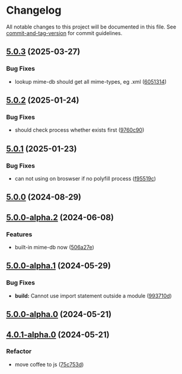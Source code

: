 # Changelog

All notable changes to this project will be documented in this file. See [commit-and-tag-version](https://github.com/absolute-version/commit-and-tag-version) for commit guidelines.

## [5.0.3](https://github.com/snowyu/mime-type.js/compare/v5.0.2...v5.0.3) (2025-03-27)


### Bug Fixes

* lookup mime-db should get all mime-types, eg .xml ([6051314](https://github.com/snowyu/mime-type.js/commit/6051314f0c074925c9a87a8ec54912ea5d451445))

## [5.0.2](https://github.com/snowyu/mime-type.js/compare/v5.0.1...v5.0.2) (2025-01-24)


### Bug Fixes

* should check process whether exists first ([9760c90](https://github.com/snowyu/mime-type.js/commit/9760c907e1fdc320b5be12e0479a34e07e83ea04))

## [5.0.1](https://github.com/snowyu/mime-type.js/compare/v5.0.0...v5.0.1) (2025-01-23)


### Bug Fixes

* can not using on broswser if no polyfill process ([f95519c](https://github.com/snowyu/mime-type.js/commit/f95519c7d0f59cc981e45696b6b0461d0cc9022d))

## [5.0.0](https://github.com/snowyu/mime-type.js/compare/v5.0.0-alpha.2...v5.0.0) (2024-08-29)

## [5.0.0-alpha.2](https://github.com/snowyu/mime-type.js/compare/v5.0.0-alpha.1...v5.0.0-alpha.2) (2024-06-08)


### Features

* built-in mime-db now ([506a27e](https://github.com/snowyu/mime-type.js/commit/506a27e6fa8f524713529ccf752c8cd017a98081))

## [5.0.0-alpha.1](https://github.com/snowyu/mime-type.js/compare/v5.0.0-alpha.0...v5.0.0-alpha.1) (2024-05-29)


### Bug Fixes

* **build:** Cannot use import statement outside a module ([993710d](https://github.com/snowyu/mime-type.js/commit/993710d692f105a532366fda656e1c006bb9b805))

## [5.0.0-alpha.0](https://github.com/snowyu/mime-type.js/compare/v4.0.1-alpha.0...v5.0.0-alpha.0) (2024-05-21)

## [4.0.1-alpha.0](https://github.com/snowyu/mime-type.js/compare/v4.0.0...v4.0.1-alpha.0) (2024-05-21)


### Refactor

* move coffee to js ([75c753d](https://github.com/snowyu/mime-type.js/commit/75c753dfdd52b5bb9cb109d21141a300828a17c8))
